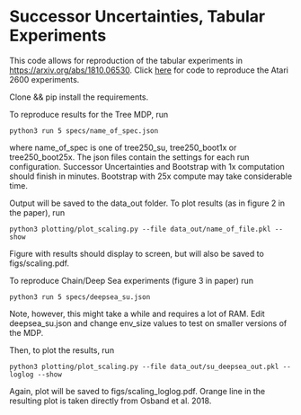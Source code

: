 # Successor Uncertainties, Tabular Experiments

This code allows for reproduction of the tabular experiments in https://arxiv.org/abs/1810.06530. Click [here](https://djanz.org/successor_uncertainties/atari_code) for code to reproduce the Atari 2600 experiments.

Clone && pip install the requirements. 

To reproduce results for the Tree MDP, run 
```
python3 run 5 specs/name_of_spec.json
```
where name_of_spec is one of tree250_su, tree250_boot1x or tree250_boot25x. The json files contain the settings for each run configuration. Successor Uncertainties and Bootstrap with 1x computation should finish in minutes. Bootstrap with 25x compute may take considerable time.

Output will be saved to the data_out folder. To plot results (as in figure 2 in the paper), run
```
python3 plotting/plot_scaling.py --file data_out/name_of_file.pkl --show
```
Figure with results should display to screen, but will also be saved to figs/scaling.pdf.

To reproduce Chain/Deep Sea experiments (figure 3 in paper) run
```
python3 run 5 specs/deepsea_su.json
```
Note, however, this might take a while and requires a lot of RAM. Edit deepsea_su.json and change env_size values to test on smaller versions of the MDP.

Then, to plot the results, run
```
python3 plotting/plot_scaling.py --file data_out/su_deepsea_out.pkl --loglog --show
```
Again, plot will be saved to figs/scaling_loglog.pdf. Orange line in the resulting plot is taken directly from Osband et al. 2018.
